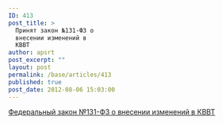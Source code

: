 ```yaml
---
ID: 413
post_title: >
  Принят закон №131-ФЗ о
  внесении изменений в
  КВВТ
author: apsrt
post_excerpt: ""
layout: post
permalink: /base/articles/413
published: true
post_date: 2012-08-06 15:03:00
---
```

<a href="http://www.apsrt.ru/docs/hr25.doc"><span style="text-decoration:underline;"> Федеральный  закон №131-ФЗ о внесении изменений в КВВТ</span></a>